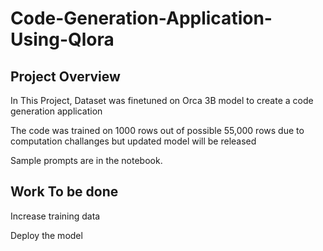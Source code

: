# Code-Generation-Application-Using-Qlora

## Project Overview
In This Project, Dataset was finetuned on Orca 3B model to create a code generation application 

The code was trained on 1000 rows out of possible 55,000 rows due to computation challanges but updated model will be released

Sample prompts are in the notebook. 

## Work To be done
Increase training data

Deploy the model
